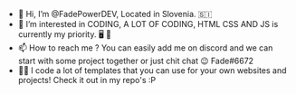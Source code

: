 - 👋 Hi, I’m @FadePowerDEV, Located in Slovenia. 🇸🇮
- 👀 I’m interested in CODING, A LOT OF CODING, HTML CSS AND JS is currently my priority. 🖥️ 📓 
- 📫 How to reach me ? You can easily add me on discord and we can start with some project together or just chit chat 😉 Fade#6672 
- 👨‍💻 I code a lot of templates that you can use for your own websites and projects! Check it out in my repo's :P


<!---
FadePowerDEV/FadePowerDEV is a ✨ special ✨ repository because its `README.md` (this file) appears on your GitHub profile.
You can click the Preview link to take a look at your changes.
--->

